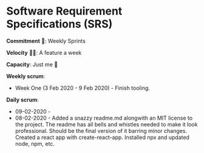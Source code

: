 # Software Requirement Specifications (SRS)

**Commitment** 💪: Weekly Sprints

**Velocity** 🏃💨: A feature a week

**Capacity**: Just me 🤷

**Weekly scrum**:

* Week One (3 Feb 2020 - 9 Feb 2020) - Finish tooling.

**Daily scrum**:

* 09-02-2020 -
* 08-02-2020 - Added a snazzy readme.md alongwith an MIT license to the project. The readme has all bells and whistles needed to make it look professional. Should be the final version of it barring minor changes. Created a react app with create-react-app. Installed npx and updated node, npm, etc.